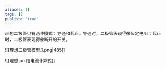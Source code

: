 ```yaml
---
aliases: []
tags: []
publish: "true"
---
```

理想二极管只有两种模式：导通和截止。导通时，二极管表现得像恒定电阻；截止时，二极管表现得像断开的开关。

![[理想二极管模型_1.png|485]]

![[理想 pn 结电流计算式]]

